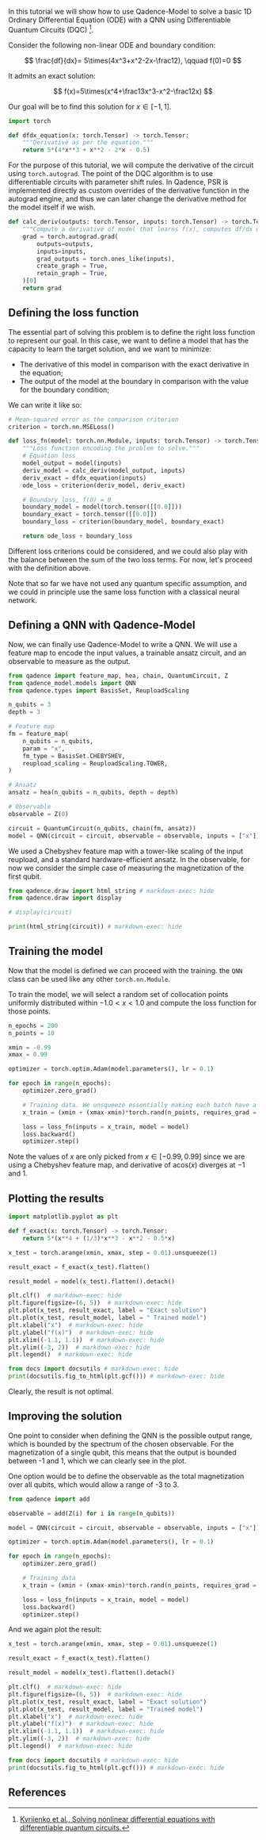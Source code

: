 In this tutorial we will show how to use Qadence-Model to solve a basic 1D Ordinary Differential Equation (ODE) with a QNN using Differentiable Quantum Circuits (DQC) [^1].

Consider the following non-linear ODE and boundary condition:

$$
\frac{df}{dx}= 5\times(4x^3+x^2-2x-\frac12), \qquad f(0)=0
$$

It admits an exact solution:

$$
f(x)=5\times(x^4+\frac13x^3-x^2-\frac12x)
$$

Our goal will be to find this solution for $x\in[-1, 1]$.

```python exec="on" source="material-block" session="dqc"
import torch

def dfdx_equation(x: torch.Tensor) -> torch.Tensor:
    """Derivative as per the equation."""
    return 5*(4*x**3 + x**2 - 2*x - 0.5)
```

For the purpose of this tutorial, we will compute the derivative of the circuit using `torch.autograd`. The point of the DQC algorithm is to use differentiable circuits with parameter shift rules. In Qadence, PSR is implemented directly as custom overrides of the derivative function in the autograd engine, and thus we can later change the derivative method for the model itself if we wish.

```python exec="on" source="material-block" session="dqc"
def calc_deriv(outputs: torch.Tensor, inputs: torch.Tensor) -> torch.Tensor:
    """Compute a derivative of model that learns f(x), computes df/dx using torch.autograd."""
    grad = torch.autograd.grad(
        outputs=outputs,
        inputs=inputs,
        grad_outputs = torch.ones_like(inputs),
        create_graph = True,
        retain_graph = True,
    )[0]
    return grad
```

## Defining the loss function

The essential part of solving this problem is to define the right loss function to represent our goal. In this case, we want to define a model that has the capacity to learn the target solution, and we want to minimize:
- The derivative of this model in comparison with the exact derivative in the equation;
- The output of the model at the boundary in comparison with the value for the boundary condition;

We can write it like so:

```python exec="on" source="material-block" session="dqc"
# Mean-squared error as the comparison criterion
criterion = torch.nn.MSELoss()

def loss_fn(model: torch.nn.Module, inputs: torch.Tensor) -> torch.Tensor:
    """Loss function encoding the problem to solve."""
    # Equation loss
    model_output = model(inputs)
    deriv_model = calc_deriv(model_output, inputs)
    deriv_exact = dfdx_equation(inputs)
    ode_loss = criterion(deriv_model, deriv_exact)

    # Boundary loss, f(0) = 0
    boundary_model = model(torch.tensor([[0.0]]))
    boundary_exact = torch.tensor([[0.0]])
    boundary_loss = criterion(boundary_model, boundary_exact)

    return ode_loss + boundary_loss
```

Different loss criterions could be considered, and we could also play with the balance between the sum of the two loss terms. For now, let's proceed with the definition above.

Note that so far we have not used any quantum specific assumption, and we could in principle use the same loss function with a classical neural network.

## Defining a QNN with Qadence-Model

Now, we can finally use Qadence-Model to write a QNN. We will use a feature map to encode the input values, a trainable ansatz circuit, and an observable to measure as the output.

```python exec="on" source="material-block" session="dqc"
from qadence import feature_map, hea, chain, QuantumCircuit, Z
from qadence_model.models import QNN
from qadence.types import BasisSet, ReuploadScaling

n_qubits = 3
depth = 3

# Feature map
fm = feature_map(
    n_qubits = n_qubits,
    param = "x",
    fm_type = BasisSet.CHEBYSHEV,
    reupload_scaling = ReuploadScaling.TOWER,
)

# Ansatz
ansatz = hea(n_qubits = n_qubits, depth = depth)

# Observable
observable = Z(0)

circuit = QuantumCircuit(n_qubits, chain(fm, ansatz))
model = QNN(circuit = circuit, observable = observable, inputs = ["x"])
```

We used a Chebyshev feature map with a tower-like scaling of the input reupload, and a standard hardware-efficient ansatz. In the observable, for now we consider the simple case of measuring the magnetization of the first qubit.

```python exec="on" source="material-block" html="1" session="dqc"
from qadence.draw import html_string # markdown-exec: hide
from qadence.draw import display

# display(circuit)

print(html_string(circuit)) # markdown-exec: hide
```

## Training the model

Now that the model is defined we can proceed with the training. the `QNN` class can be used like any other `torch.nn.Module`.

To train the model, we will select a random set of collocation points uniformly distributed within $-1.0< x <1.0$ and compute the loss function for those points.

```python exec="on" source="material-block" session="dqc"
n_epochs = 200
n_points = 10

xmin = -0.99
xmax = 0.99

optimizer = torch.optim.Adam(model.parameters(), lr = 0.1)

for epoch in range(n_epochs):
    optimizer.zero_grad()

    # Training data. We unsqueeze essentially making each batch have a single x value.
    x_train = (xmin + (xmax-xmin)*torch.rand(n_points, requires_grad = True)).unsqueeze(1)

    loss = loss_fn(inputs = x_train, model = model)
    loss.backward()
    optimizer.step()
```

Note the values of $x$ are only picked from $x\in[-0.99, 0.99]$ since we are using a Chebyshev feature map, and derivative of $\text{acos}(x)$ diverges at $-1$ and $1$.

## Plotting the results

```python exec="on" source="material-block" html="1" session="dqc"
import matplotlib.pyplot as plt

def f_exact(x: torch.Tensor) -> torch.Tensor:
    return 5*(x**4 + (1/3)*x**3 - x**2 - 0.5*x)

x_test = torch.arange(xmin, xmax, step = 0.01).unsqueeze(1)

result_exact = f_exact(x_test).flatten()

result_model = model(x_test).flatten().detach()

plt.clf()  # markdown-exec: hide
plt.figure(figsize=(6, 5))  # markdown-exec: hide
plt.plot(x_test, result_exact, label = "Exact solution")
plt.plot(x_test, result_model, label = " Trained model")
plt.xlabel("x")  # markdown-exec: hide
plt.ylabel("f(x)")  # markdown-exec: hide
plt.xlim((-1.1, 1.1))  # markdown-exec: hide
plt.ylim((-3, 2))  # markdown-exec: hide
plt.legend()  # markdown-exec: hide

from docs import docsutils # markdown-exec: hide
print(docsutils.fig_to_html(plt.gcf())) # markdown-exec: hide
```

Clearly, the result is not optimal.

## Improving the solution

One point to consider when defining the QNN is the possible output range, which is bounded by the spectrum of the chosen observable. For the magnetization of a single qubit, this means that the output is bounded between -1 and 1, which we can clearly see in the plot.

One option would be to define the observable as the total magnetization over all qubits, which would allow a range of -3 to 3.

```python exec="on" source="material-block" session="dqc"
from qadence import add

observable = add(Z(i) for i in range(n_qubits))

model = QNN(circuit = circuit, observable = observable, inputs = ["x"])

optimizer = torch.optim.Adam(model.parameters(), lr = 0.1)

for epoch in range(n_epochs):
    optimizer.zero_grad()

    # Training data
    x_train = (xmin + (xmax-xmin)*torch.rand(n_points, requires_grad = True)).unsqueeze(1)

    loss = loss_fn(inputs = x_train, model = model)
    loss.backward()
    optimizer.step()
```

And we again plot the result:

```python exec="on" source="material-block" html="1" session="dqc"
x_test = torch.arange(xmin, xmax, step = 0.01).unsqueeze(1)

result_exact = f_exact(x_test).flatten()

result_model = model(x_test).flatten().detach()

plt.clf()  # markdown-exec: hide
plt.figure(figsize=(6, 5))  # markdown-exec: hide
plt.plot(x_test, result_exact, label = "Exact solution")
plt.plot(x_test, result_model, label = "Trained model")
plt.xlabel("x")  # markdown-exec: hide
plt.ylabel("f(x)")  # markdown-exec: hide
plt.xlim((-1.1, 1.1))  # markdown-exec: hide
plt.ylim((-3, 2))  # markdown-exec: hide
plt.legend()  # markdown-exec: hide

from docs import docsutils # markdown-exec: hide
print(docsutils.fig_to_html(plt.gcf())) # markdown-exec: hide
```


## References

[^1]: [Kyriienko et al., Solving nonlinear differential equations with differentiable quantum circuits.](https://arxiv.org/abs/2011.10395)
